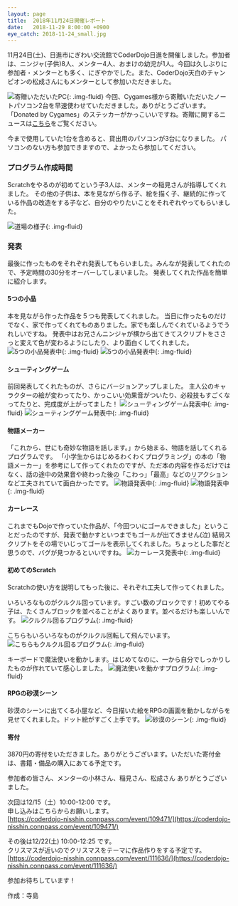 ```yaml
---
layout: page
title:  2018年11月24日開催レポート
date:   2018-11-29 8:00:00 +0900
eye_catch: 2018-11-24_small.jpg
---
```


11月24日(土)、日進市にぎわい交流館でCoderDojo日進を開催しました。参加者は、ニンジャ(子供)8人、メンター4人、おまけの幼児が1人。今回は久しぶりに参加者・メンターとも多く、にぎやかでした。また、CoderDojo天白のチャンピオンの松成さんにもメンターとして参加いただきました。

![寄贈いただいたPC](/assets/img/2018-11-24_pc.jpg){: .img-fluid}
今回、Cygames様から寄贈いただいたノートパソコン2台を早速使わせていただきました。ありがとうございます。
「Donated by Cygames」のステッカーがかっこいいですね。寄贈に関するニュースは[こちら](https://news.coderdojo.jp/2018/11/28/from-cygames-to-all-dojos-in-japan/?fbclid=IwAR0sy8fhyNfNZ1_D5Qp4JaaVZN8HYJxn9EaBaOFqlNZP-zcTCsOaMTGJpfk
)をご覧ください。

今まで使用していた1台を含めると、貸出用のパソコンが3台になりました。
パソコンのない方も参加できますので、よかったら参加してください。

### プログラム作成時間

Scratchをやるのが初めてという子3人は、メンターの稲見さんが指導してくれました。
その他の子供は、本を見ながら作る子、絵を描く子、継続的に作っている作品の改造をする子など、自分のやりたいことをそれぞれやってもらいました。

![道場の様子](/assets/img/2018-11-24_0.jpg){: .img-fluid}

### 発表

最後に作ったものをそれぞれ発表してもらいました。みんなが発表してくれたので、予定時間の30分をオーバーしてしまいました。
発表してくれた作品を簡単に紹介します。

#### 5つの小品
本を見ながら作った作品を５つも発表してくれました。
当日に作ったものだけでなく、家で作ってくれてものありました。家でも楽しんでくれているようでうれしいですね。
発表中はお兄さんニンジャが横から出てきてスクリプトをささっと変えて色が変わるようにしたり、より面白くしてくれました。
![5つの小品発表中](/assets/img/2018-11-24_1-1.jpg){: .img-fluid}
![5つの小品発表中](/assets/img/2018-11-24_1-2.jpg){: .img-fluid}

#### シューティングゲーム
前回発表してくれたものが、さらにバージョンアップしました。
主人公のキャラクターの絵が変わってたり、かっこいい効果音がついたり、必殺技もすごくなってたりと、完成度が上がってました！
![シューティングゲーム発表中](/assets/img/2018-11-24_2-1.jpg){: .img-fluid}
![シューティングゲーム発表中](/assets/img/2018-11-24_2-2.jpg){: .img-fluid}

#### 物語メーカー
「これから、世にも奇妙な物語を話します。」から始まる、物語を話してくれるプログラムです。
「小学生からはじめるわくわくプログラミング」の本の「物語メーカー」を参考にして作ってくれたのですが、ただ本の内容を作るだけではなく、話の途中の効果音や終わった後の「こわっ」「最高」などのリアクションなど工夫されていて面白かったです。
![物語発表中](/assets/img/2018-11-24_3-1.jpg){: .img-fluid}
![物語発表中](/assets/img/2018-11-24_3-2.jpg){: .img-fluid}

#### カーレース
これまでもDojoで作っていた作品が、「今回ついにゴールできました」ということだったのですが、発表で動かすといつまでもゴールが出てきません(泣)
結局スクリプトをその場でいじってゴールを表示してくれました。ちょっとした事だと思うので、バグが見つかるといいですね。
![カーレース発表中](/assets/img/2018-11-24_4.jpg){: .img-fluid}

#### 初めてのScratch
Scratchの使い方を説明してもった後に、それぞれ工夫して作ってくれました。

いろいろなものがクルクル回っています。すごい数のブロックです！初めてやる子は、たくさんブロックを並べることがよくあります。並べるだけも楽しいんです。
![クルクル回るプログラム](/assets/img/2018-11-24_5.jpg){: .img-fluid}

こちらもいろいろなものがクルクル回転して飛んでいます。
![こちらもクルクル回るプログラム](/assets/img/2018-11-24_6.jpg){: .img-fluid}

キーボードで魔法使いを動かします。はじめてなのに、一から自分でしっかりしたものが作れていて感心しました。
![魔法使いを動かすプログラム](/assets/img/2018-11-24_7.jpg){: .img-fluid}

#### RPGの砂漠シーン
砂漠のシーンに出てくる小屋など、今日描いた絵をRPGの画面を動かしながらを見せてくれました。ドット絵がすごく上手です。
![砂漠のシーン](/assets/img/2018-11-24_8.jpg){: .img-fluid}

#### 寄付
3870円の寄付をいただきました。ありがとうございます。いただいた寄付金は、書籍・備品の購入にあてる予定です。

参加者の皆さん、メンターの小林さん、稲見さん、松成さん ありがとうございました。

次回は12/15（土）10:00-12:00 です。<br />
申し込みはこちらからお願いします。<br />
[https://coderdojo-nisshin.connpass.com/event/109471/](https://coderdojo-nisshin.connpass.com/event/109471/)<br />

その後は12/22(土) 10:00-12:25 です。<br />
クリスマスが近いのでクリスマスをテーマに作品作りをする予定です。<br />
[https://coderdojo-nisshin.connpass.com/event/111636/](https://coderdojo-nisshin.connpass.com/event/111636/)<br />

参加お待ちしています！


作成：寺島
